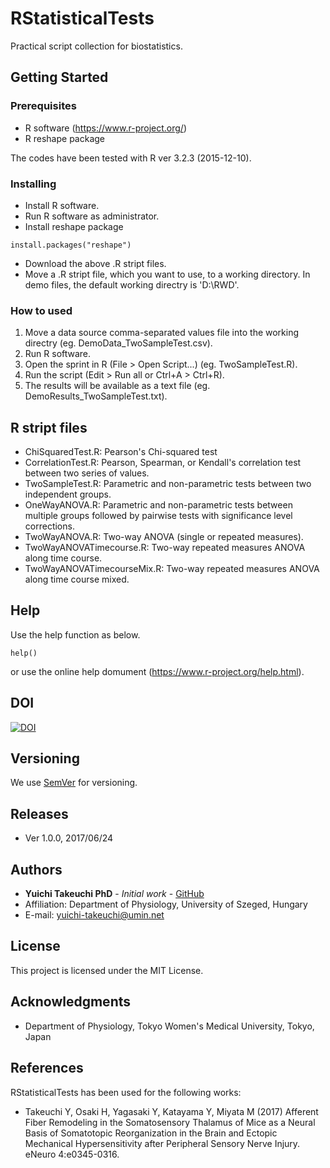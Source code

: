# RStatisticalTests
Practical script collection for biostatistics.

## Getting Started

### Prerequisites
* R software (https://www.r-project.org/)
* R reshape package

The codes have been tested with R ver 3.2.3 (2015-12-10).

### Installing
* Install R software.
* Run R software as administrator.
* Install reshape package
```
install.packages("reshape")
```
* Download the above .R stript files.
* Move a .R stript file, which you want to use, to a working directory. In demo files, the default working directry is 'D:\RWD'.

### How to used
1. Move a data source comma-separated values file into the working directry (eg. DemoData_TwoSampleTest.csv).
2. Run R software.
3. Open the sprint in R (File > Open Script...) (eg. TwoSampleTest.R).
4. Run the script (Edit > Run all or Ctrl+A > Ctrl+R).
5. The results will be available as a text file (eg. DemoResults_TwoSampleTest.txt).

## R stript files
* ChiSquaredTest.R: Pearson's Chi-squared test
* CorrelationTest.R: Pearson, Spearman, or Kendall's correlation test between two series of values.
* TwoSampleTest.R: Parametric and non-parametric tests between two independent groups.
* OneWayANOVA.R: Parametric and non-parametric tests between multiple groups followed by pairwise tests with significance level corrections.
* TwoWayANOVA.R: Two-way ANOVA (single or repeated measures).
* TwoWayANOVATimecourse.R: Two-way repeated measures ANOVA along time course.
* TwoWayANOVATimecourseMix.R: Two-way repeated measures ANOVA along time course mixed.

## Help
Use the help function as below.
```
help()
```
or use the online help domument (https://www.r-project.org/help.html).

## DOI
[![DOI](https://zenodo.org/badge/95289065.svg)](https://zenodo.org/badge/latestdoi/95289065)

## Versioning
We use [SemVer](http://semver.org/) for versioning.

## Releases
* Ver 1.0.0, 2017/06/24

## Authors
* **Yuichi Takeuchi PhD** - *Initial work* - [GitHub](https://github.com/yuichi-takeuchi)
* Affiliation: Department of Physiology, University of Szeged, Hungary
* E-mail: yuichi-takeuchi@umin.net

## License
This project is licensed under the MIT License.

## Acknowledgments
* Department of Physiology, Tokyo Women's Medical University, Tokyo, Japan

## References
RStatisticalTests has been used for the following works:
* Takeuchi Y, Osaki H, Yagasaki Y, Katayama Y, Miyata M (2017) Afferent Fiber Remodeling in the Somatosensory Thalamus of Mice as a Neural Basis of Somatotopic Reorganization in the Brain and Ectopic Mechanical Hypersensitivity after Peripheral Sensory Nerve Injury. eNeuro 4:e0345-0316.
